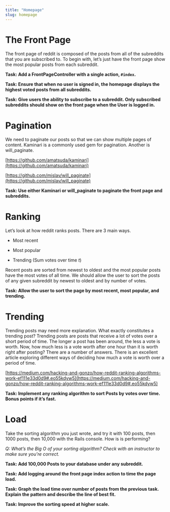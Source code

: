 ```yaml
---
title: "Homepage"
slug: homepage
---
```

# The Front Page

The front page of reddit is composed of the posts from all of the subreddits that you are subscribed to. To begin with, let’s just have the front page show the most popular posts from each subreddit.

**Task: Add a FrontPageController with a single action, `#index`.**

**Task: Ensure that when no user is signed in, the homepage displays the highest voted posts from all subreddits.**

**Task: Give users the ability to subscribe to a subreddit.  Only subscribed subreddits should show on the front page when the User is logged in.**

# Pagination

We need to paginate our posts so that we can show multiple pages of content.  Kaminari is a commonly used gem for pagination.  Another is will_paginate.

[https://github.com/amatsuda/kaminari](https://github.com/amatsuda/kaminari)

[https://github.com/mislav/will_paginate](https://github.com/mislav/will_paginate)

**Task: Use either Kaminari or will_paginate to paginate the front page and subreddits.**

# Ranking

Let’s look at how reddit ranks posts. There are 3 main ways.

* Most recent

* Most popular

* Trending (Sum votes over time *t*)

Recent posts are sorted from newest to oldest and the most popular posts have the most votes of all time.  We should allow the user to sort the posts of any given subreddit by newest to oldest and by number of votes.

**Task: Allow the user to sort the page by most recent, most popular, and trending.**

# Trending

Trending posts may need more explanation. What exactly constitutes a trending post? Trending posts are posts that receive a lot of votes over a short period of time. The longer a post has been around, the less a vote is worth. Now, how much less is a vote worth after one hour than it is worth right after posting? There are a number of answers. There is an excellent article exploring different ways of deciding how much a vote is worth over a period of time.

[https://medium.com/hacking-and-gonzo/how-reddit-ranking-algorithms-work-ef111e33d0d9#.eo55kdyw5](https://medium.com/hacking-and-gonzo/how-reddit-ranking-algorithms-work-ef111e33d0d9#.eo55kdyw5) 

**Task: Implement any ranking algorithm to sort Posts by votes over time. Bonus points if it’s fast.**

# Load

Take the sorting algorithm you just wrote, and try it with 100 posts, then 1000 posts, then 10,000 with the Rails console. How is is performing?

*Q: What’s the Big O of your sorting algorithm?  Check with an instructor to make sure you're correct.*

**Task: Add 100,000 Posts to your database under any subreddit.**

**Task: Add logging around the front page index action to time the page load.**

**Task: Graph the load time over number of posts from the previous task.  Explain the pattern and describe the line of best fit.**

**Task: Improve the sorting speed at higher scale.**


